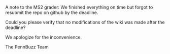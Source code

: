 A note to the MS2 grader: We finished everything on time but forgot to resubmit the repo on github by the deadline.

Could you please verify that no modifications of the wiki was made after the deadline? 

We apologize for the inconvenience.

The PennBuzz Team
